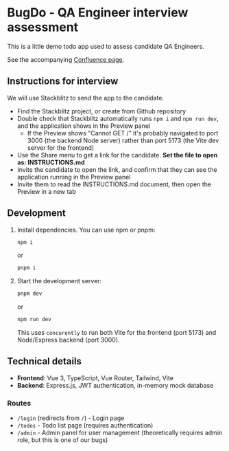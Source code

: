 # BugDo - QA Engineer interview assessment

This is a little demo todo app used to assess candidate QA Engineers.

See the accompanying [Confluence page](https://podfather.atlassian.net/wiki/spaces/ENG/pages/3803283457/QA+technical+assessment).

## Instructions for interview

We will use Stackblitz to send the app to the candidate.

* Find the Stackblitz project, or create from Github repository
* Double check that Stackblitz automatically runs `npm i` and `npm run dev`, and the application shows in the Preview panel
  * If the Preview shows "Cannot GET /" it's probably navigated to port 3000 (the backend Node server) rather than port 5173 (the Vite dev server for the frontend)
* Use the Share menu to get a link for the candidate. **Set the file to open as: INSTRUCTIONS.md**
* Invite the candidate to open the link, and confirm that they can see the application running in the Preview panel
* Invite them to read the INSTRUCTIONS.md document, then open the Preview in a new tab

## Development

1. Install dependencies. You can use npm or pnpm:
   ```bash
   npm i
   ```
   or
   ```bash
   pnpm i
   ```
2. Start the development server:
   ```bash
   pnpm dev
   ```
   or
   ```bash
   npm run dev
   ```
   This uses `concurently` to run both Vite for the frontend (port 5173) and Node/Express backend (port 3000).

## Technical details

- **Frontend**: Vue 3, TypeScript, Vue Router, Tailwind, Vite
- **Backend**: Express.js, JWT authentication, in-memory mock database

### Routes

- `/login` (redirects from `/`) - Login page
- `/todos` - Todo list page (requires authentication)
- `/admin` - Admin panel for user management (theoretically requires admin role, but this is one of our bugs)
